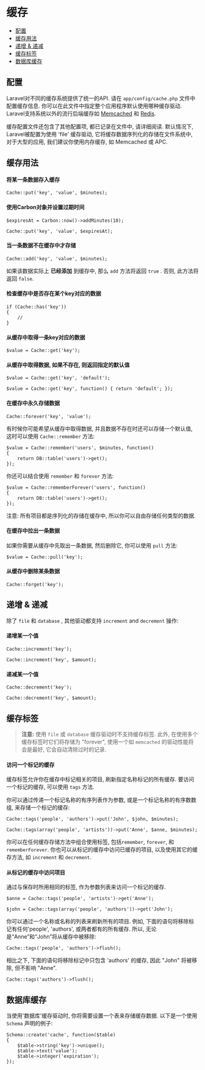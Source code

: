 # 缓存

- [配置](#configuration)
- [缓存用法](#cache-usage)
- [递增 & 递减](#increments-and-decrements)
- [缓存标签](#cache-tags)
- [数据库缓存](#database-cache)

<a name="configuration"></a>
## 配置

Laravel对不同的缓存系统提供了统一的API. 请在 `app/config/cache.php` 文件中配置缓存信息. 你可以在此文件中指定整个应用程序默认使用哪种缓存驱动. Laravel支持系统以外的流行后端缓存如 [Memcached](http://memcached.org) 和 [Redis](http://redis.io).

缓存配置文件还包含了其他配置项, 都已记录在文件中, 请详细阅读. 默认情况下, Laravel被配置为使用 'file' 缓存驱动, 它将缓存数据序列化的存储在文件系统中, 对于大型的应用, 我们建议你使用内存缓存, 如 Memcached 或 APC.

<a name="cache-usage"></a>
## 缓存用法

#### 将某一条数据存入缓存

	Cache::put('key', 'value', $minutes);

#### 使用Carbon对象并设置过期时间

	$expiresAt = Carbon::now()->addMinutes(10);

	Cache::put('key', 'value', $expiresAt);

#### 当一条数据不在缓存中才存储

	Cache::add('key', 'value', $minutes);

如果该数据实际上 **已经添加** 到缓存中, 那么 `add` 方法将返回 `true` . 否则, 此方法将返回 `false`.

#### 检查缓存中是否存在某个key对应的数据

	if (Cache::has('key'))
	{
		//
	}

#### 从缓存中取得一条key对应的数据

	$value = Cache::get('key');

#### 从缓存中取得数据, 如果不存在, 则返回指定的默认值

	$value = Cache::get('key', 'default');

	$value = Cache::get('key', function() { return 'default'; });

#### 在缓存中永久存储数据

	Cache::forever('key', 'value');

有时候你可能希望从缓存中取得数据, 并且数据不存在时还可以存储一个默认值, 这时可以使用 `Cache::remember` 方法:

	$value = Cache::remember('users', $minutes, function()
	{
		return DB::table('users')->get();
	});

你还可以结合使用 `remember` 和 `forever` 方法:

	$value = Cache::rememberForever('users', function()
	{
		return DB::table('users')->get();
	});

注意: 所有项目都是序列化的存储在缓存中, 所以你可以自由存储任何类型的数据.

#### 在缓存中拉出一条数据

如果你需要从缓存中先取出一条数据, 然后删除它, 你可以使用 `pull` 方法:

	$value = Cache::pull('key');

#### 从缓存中删除某条数据

	Cache::forget('key');

<a name="increments-and-decrements"></a>
## 递增 & 递减

除了 `file` 和 `database` , 其他驱动都支持 `increment` and `decrement` 操作:

#### 递增某一个值

	Cache::increment('key');

	Cache::increment('key', $amount);

#### 递减某一个值

	Cache::decrement('key');

	Cache::decrement('key', $amount);

<a name="cache-tags"></a>
## 缓存标签

> **注意:** 使用 `file` 或 `database` 缓存驱动时不支持缓存标签. 此外, 在使用多个缓存标签时它们将存储为 "forever", 使用一个如 `memcached` 的驱动性能将会是最好, 它会自动清除过时的记录.

#### 访问一个标记的缓存

缓存标签允许你在缓存中标记相关的项目, 刷新指定名称标记的所有缓存. 要访问一个标记的缓存, 可以使用 `tags` 方法.

你可以通过传递一个标记名称的有序列表作为参数, 或是一个标记名称的有序数数组, 来存储一个标记的缓存:

	Cache::tags('people', 'authors')->put('John', $john, $minutes);

	Cache::tags(array('people', 'artists'))->put('Anne', $anne, $minutes);

你可以在任何缓存存储方法中组合使用标签, 包括`remember`, `forever`, 和 `rememberForever`. 你也可以从标记的缓存中访问已缓存的项目, 以及使用其它的缓存方法, 如 `increment` 和 `decrement`.

#### 从标记的缓存中访问项目

通过与保存时所用相同的标签, 作为参数列表来访问一个标记的缓存.

	$anne = Cache::tags('people', 'artists')->get('Anne');

	$john = Cache::tags(array('people', 'authors'))->get('John');

你可以通过一个名称或名称的列表来刷新所有的项目. 例如, 下面的语句将移除标记有任何'people', 'authors', 或两者都有的所有缓存. 所以, 无论是“Anne”和“John”将从缓存中被移除:

	Cache::tags('people', 'authors')->flush();

相比之下, 下面的语句将移除标记中只包含 'authors' 的缓存, 因此 "John" 将被移除, 但不影响 "Anne".

	Cache::tags('authors')->flush();

<a name="database-cache"></a>
## 数据库缓存

当使用'数据库'缓存驱动时, 你将需要设置一个表来存储缓存数据. 以下是一个使用 `Schema` 声明的例子:

	Schema::create('cache', function($table)
	{
		$table->string('key')->unique();
		$table->text('value');
		$table->integer('expiration');
	});
